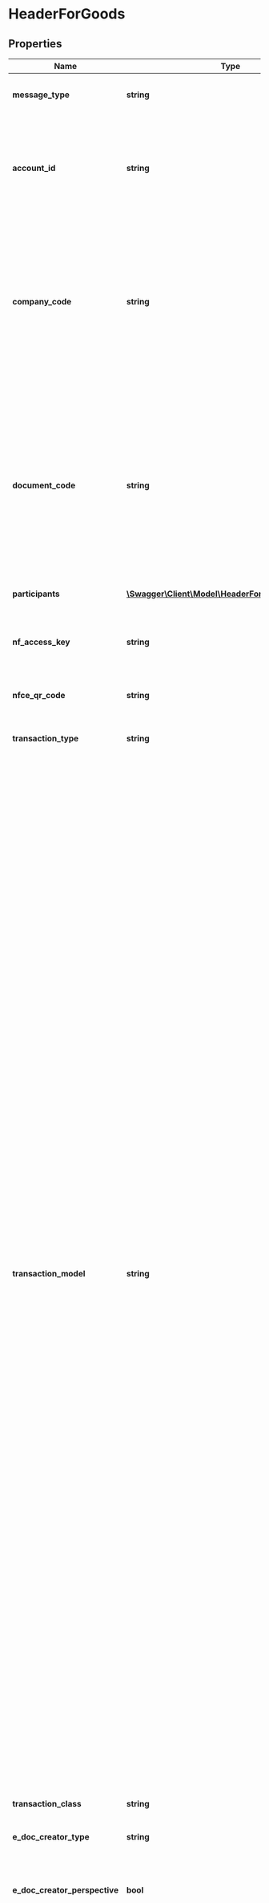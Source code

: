 # HeaderForGoods

## Properties
Name | Type | Description | Notes
------------ | ------------- | ------------- | -------------
**message_type** | **string** |  | [optional] [default to 'goods']
**account_id** | **string** | This string is a UUID issued by Avalara to identify the Avalara account that owns the company identified by the companyCode on the next line. | 
**company_code** | **string** | string is a code maintained by the client application to uniquely identify the company for which this transaction is being recorded. It is unique within the context of an Account. It will be limited to 60 characters when creating a Company | 
**document_code** | **string** | This string is a code maintained by the client application to uniquely identify a document in the client&#39;s systems. It will typically be an invoice number, sales order, receipt number, returned merchandise authorization number, etc. When has this field, the transaction will be stored | [optional] 
**participants** | [**\Swagger\Client\Model\HeaderForGoodsParticipants**](HeaderForGoodsParticipants.md) |  | [optional] 
**nf_access_key** | **string** | This is the public NF id. With this number is possible get invoice information directly from government. | [optional] 
**nfce_qr_code** | **string** | qr code printed on DANFE; | [optional] 
**transaction_type** | **string** | This string indicates the type of transaction for which tax should be calculated. | 
**transaction_model** | **string** | This string indicates the type of transaction for which tax should be calculated. - &#39;01&#39; # Nota Fiscal 1/1A - &#39;1B&#39; # Nota Fiscal Avulsa - &#39;02&#39; # Nota Fiscal de Venda a-Consumidor - &#39;2D&#39; # Cupom Fiscal - &#39;2E&#39; # Cupom Fiscal-Bilhete de Passagem - &#39;04&#39; # Nota Fiscal de Produtor - &#39;06&#39; # Nota Fiscal/Conta de Energia Elétrica - &#39;07&#39; # Nota Fiscal de Serviço de Transporte - &#39;08&#39; # Conhecimento de Transporte Rodoviário de-Cargas - &#39;8B&#39; # Conhecimento de Transporte de-Cargas Avulso - &#39;09&#39; # Conhecimento de Transporte Aquaviário de-Cargas - &#39;10&#39; # Conhecimento Aéreo - &#39;11&#39; # Conhecimento de Transporte Ferroviário de-Cargas - &#39;13&#39; # Bilhete de Passagem Rodoviário - &#39;14&#39; # Bilhete de Passagem Aquaviário - &#39;15&#39; # Bilhete de Passagem e-Nota de-Bagagem - &#39;16&#39; # Bilhete de Passagem Ferroviário - &#39;18&#39; # Resumo de Movimento Diário - &#39;21&#39; # Nota Fiscal de Serviço de-Comunicação - &#39;22&#39; # Nota Fiscal de Serviço de Telecomunicação - &#39;26&#39; # Conhecimento de Transporte Multimodal de-Cargas - &#39;27&#39; # Nota Fiscal De Transporte Ferroviário De-Carga - &#39;28&#39; # Nota Fiscal/Conta de Fornecimento de Gás-Canalizado - &#39;29&#39; # Nota Fiscal/Conta de Fornecimento de Água-Canalizada - &#39;55&#39; # Nota Fiscal Eletrônica (NF-e) - &#39;57&#39; # Conhecimento de Transporte Eletrônico (CT-e) - &#39;59&#39; # Cupom Fiscal Eletrônico (CF-e-SAT) - &#39;60&#39; # Cupom Fiscal Eletrônico (CF-e-ECF) - &#39;65&#39; # Nota Fiscal Eletrônica ao-Consumidor Final (NFC-e) | [optional] 
**transaction_class** | **string** | Natureza da Opreração - &#39;Describe kind of this transaction, summary | [optional] 
**e_doc_creator_type** | **string** |  | 
**e_doc_creator_perspective** | **bool** | This Flag is used only when eDocCreatorType is other and the return show Taxes using eDocCreator perspective or self perspective. | [optional] [default to true]
**entity_code** | **string** | This string is a code maintained by the client application and recorded in CUP to uniquely identify the party with whom the company (identified by companyCode) is transacting. It is unique within the context of a Company. | [optional] 
**currency** | **string** | currency code | [optional] 
**company_location** | **string** | This string contains a previously configured company code which may also have codes needed for tax return purposes. These codes are maintained through the customer portal. Main company address identity | 
**transaction_date** | **string** | This string is the transaction date in ISO 8601 format, create transaction date | [optional] 
**shipping_date** | **string** | This string is the transaction date in ISO 8601 format, when products were shipped, can be empty or absent | [optional] 
**additional_info** | [**\Swagger\Client\Model\AdditionalInformation**](AdditionalInformation.md) |  | [optional] 
**tp_imp** | **string** | how the document will be printed - &#39;0&#39; # without DANFE; - &#39;1&#39; # DANFe Letter; - &#39;2&#39; # DANFe Landscape; - &#39;3&#39; # DANFe Simplified; - &#39;4&#39; # DANFe NFC-e; - &#39;5&#39; # DANFe NFC-e e-mail | [optional] 
**id_dest** | **int** | This indicator inform transaction target place, when is AUTOMATIC the company address and entity address are analyzed to identify type of transaction target place 1- same state; 2 - interstate; 3-with exterior. Exist some cases where is necessary force this situation like when buyer from another state buy something in loco, the address are from different states, but transaction no.  Identificador de Local de destino da operação, na opção AUTOMATIC endereços da Companhia e da entidade destino são analisados para saber se é uma operação dentro do mesmo estado, interestadual ou com o exterior. Há situações onde é necessário forçar este indicador como por exemplo  Quando uma pessoa com endereço em outro estado, compra uma mercadoria de forma presencial, é uma operação interna apesar dos endereços dos envolvidos estarem em estados distintos. - 0 # AUTOMATIC - DEFAULT - 1 # Interna; - 2 # Interestadual; - 3 # Exterior) | [optional] 
**ind_pres** | **string** | Presence indicator - &#39;0&#39; # Not applicable - &#39;1&#39; # Presential; - &#39;2&#39; # Remote, internet; - &#39;3&#39; # Remote, phone; - &#39;4&#39; # NFC-e home delivery; - &#39;9&#39; # Remote, others | [optional] 
**invoice_number** | **int** | Invoice number, sequential unique by invoice serial (Número da nota fiscal) | [optional] 
**invoice_serial** | **int** | Invoice number, sequential unique by invoice serial (Número da nota fiscal) | [optional] 
**default_locations** | [**\Swagger\Client\Model\DefaultLocations**](DefaultLocations.md) |  | [optional] 
**transport** | [**\Swagger\Client\Model\Transport**](Transport.md) | Shipment | [optional] 
**nf_ref** | [**\Swagger\Client\Model\NRef[]**](NRef.md) | Transactions or other invoices referenced | [optional] 
**payment** | [**\Swagger\Client\Model\Payment**](Payment.md) |  | [optional] 
**purchase_info** | [**\Swagger\Client\Model\PurchaseInfo**](PurchaseInfo.md) |  | [optional] 
**export** | [**\Swagger\Client\Model\ExportInfo**](ExportInfo.md) |  | [optional] 

[[Back to Model list]](../README.md#documentation-for-models) [[Back to API list]](../README.md#documentation-for-api-endpoints) [[Back to README]](../README.md)


